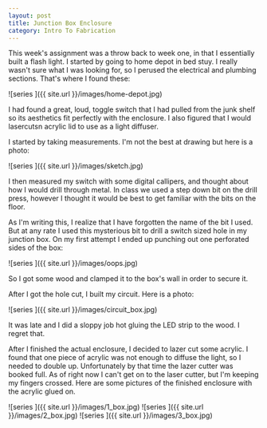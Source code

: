 ```yaml
---
layout: post
title: Junction Box Enclosure
category: Intro To Fabrication
---
```


This week's assignment was a throw back to week one, in that I essentially built a flash light.  I started by going to home depot in bed stuy.   I really wasn't sure what I was looking for, so I perused the electrical and plumbing sections. That's where I found these:

![series ]({{ site.url }}/images/home-depot.jpg)

I had found a great, loud, toggle switch that I had pulled from the junk shelf so its aesthetics fit perfectly with the enclosure.  I also figured that I would lasercutsn acrylic lid to use as a light diffuser. 

I started by taking measurements. I'm not the best at drawing but here is a photo:

![series ]({{ site.url }}/images/sketch.jpg)

I then measured my switch with some digital callipers, and thought about how I would drill through metal.  In class we used a step down bit on the drill press, however I thought it would be best to get familiar with the bits on the floor. 

As I'm writing this, I realize that I have forgotten the name of the bit I used. But at any rate I used this mysterious bit to drill a switch sized hole in my junction box.  On my first attempt I ended up punching out one perforated sides of the box:

![series ]({{ site.url }}/images/oops.jpg)

So I got some wood and clamped it to the box's wall in order to secure it.

After I got the hole cut, I built my circuit. Here is a photo:

![series ]({{ site.url }}/images/circuit_box.jpg)

It was late and I did a sloppy job hot gluing the LED strip to the wood.  I regret that.    

After I finished the actual enclosure, I decided to lazer cut some acrylic. I found that one piece of acrylic was not enough to diffuse the light, so I needed to double up.  Unfortunately by that time the lazer cutter was booked full.  As of right now I can't get on to the laser cutter, but I'm keeping my fingers crossed. Here are some pictures of the finished enclosure with the acrylic glued on. 

![series ]({{ site.url }}/images/1_box.jpg)
![series ]({{ site.url }}/images/2_box.jpg)
![series ]({{ site.url }}/images/3_box.jpg)
